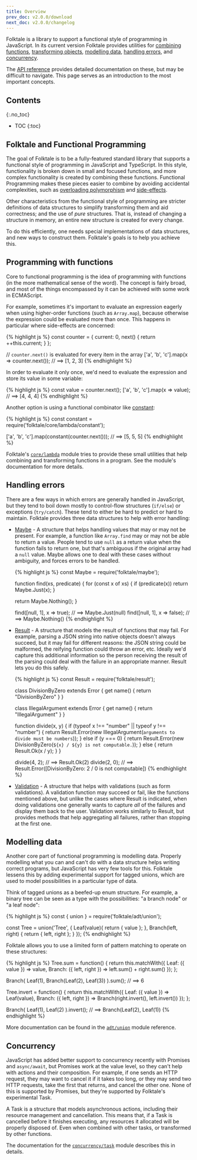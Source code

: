 ```yaml
---
title: Overview
prev_doc: v2.0.0/download
next_doc: v2.0.0/changelog
---
```


Folktale is a library to support a functional style of programming in JavaScript.
In its current version Folktale provides utilities for [combining functions](/api/v2.1.0/en/folktale.core.lambda.html),
[transforming objects](/api/v2.1.0/en/folktale.core.object.html), [modelling data](/api/v2.1.0/en/folktale.adt.html), [handling errors](/api/v2.1.0/en/folktale.html#cat-handling-failures), and [concurrency](/api/v2.1.0/en/folktale.concurrency.task.html).

The [API reference](/api/v2.1.0/en/folktale.html) provides detailed documentation
on these, but may be difficult to navigate. This page serves as an introduction to
the most important concepts.


## Contents
{:.no_toc}

* TOC
{:toc}


## Folktale and Functional Programming

The goal of Folktale is to be a fully-featured standard library that supports a functional
style of programming in JavaScript and TypeScript. In this style, functionality is broken
down in small and focused functions, and more complex functionality is created by combining
these functions. Functional Programming makes these pieces easier to combine by avoiding
accidental complexities, such as [overloading polymorphism][] and [side-effects][].

Other characteristics from the functional style of programming are stricter definitions
of data structures to simplify transforming them and aid correctness; and the use of
*pure* structures. That is, instead of changing a structure in memory, an entire new
structure is created for every change.

To do this efficiently, one needs special implementations of data structures, and new
ways to construct them. Folktale's goals is to help you achieve this.


[overloading polymorphism]: https://www.quora.com/Object-Oriented-Programming-What-is-a-concise-definition-of-polymorphism/answer/Quildreen-Motta
[side-effects]: https://en.wikipedia.org/wiki/Side_effect_(computer_science).


## Programming with functions

Core to functional programming is the idea of programming with functions (in the more mathematical
sense of the word). The concept is fairly broad, and most of the things encompassed by it can be
achieved with some work in ECMAScript.

For example, sometimes it's important to evaluate an expression eagerly when using higher-order
functions (such as `Array.map`), because otherwise the expression could be evaluated more than
once. This happens in particular where side-effects are concerned:

{% highlight js %}
const counter = {
  current: 0,
  next() {
    return ++this.current;
  }
};

// `counter.next()` is evaluated for every item in the array
['a', 'b', 'c'].map(x => counter.next());
// ==> [1, 2, 3]
{% endhighlight %}

In order to evaluate it only once, we'd need to evaluate the expression and store its value
in some variable:

{% highlight js %}
const value = counter.next();
['a', 'b', 'c'].map(x => value);
// ==> [4, 4, 4]
{% endhighlight %}

Another option is using a functional combinator like [constant](/api/v2.1.0/en/folktale.core.lambda.constant.constant.html):

{% highlight js %}
const constant = require('folktale/core/lambda/constant');

['a', 'b', 'c'].map(constant(counter.next()));
// ==> [5, 5, 5]
{% endhighlight %}

Folktale's [`core/lambda`](/api/v2.1.0/en/folktale.core.lambda.html) module tries to provide
these small utilities that help combining and transforming functions in a program. See the
module's documentation for more details.


## Handling errors

There are a few ways in which errors are generally handled in JavaScript, but they tend to
boil down mostly to control-flow structures (`if/else`) or exceptions (`try/catch`). These
tend to either be hard to predict or hard to maintain. Folktale provides three data
structures to help with error handling:

  - [Maybe](/api/v2.1.0/en/folktale.maybe.html) - A structure that helps handling values
    that may or may not be present. For example, a function like `Array.find` may or may
    not be able to return a value. People tend to use `null` as a return value when the
    function fails to return one, but that's ambiguous if the original array had a `null`
    value. Maybe allows one to deal with these cases without ambiguity, and forces errors
    to be handled.

    {% highlight js %}
    const Maybe = require('folktale/maybe');

    function find(xs, predicate) {
      for (const x of xs) {
        if (predicate(x))  return Maybe.Just(x);
      }

      return Maybe.Nothing();
    }

    find([null, 1], x => true);  // ==> Maybe.Just(null)
    find([null, 1], x => false); // ==> Maybe.Nothing()
    {% endhighlight %}

  - [Result](/api/v2.1.0/en/folktale.result.html) - A structure that models the result
    of functions that may fail. For example, parsing a JSON string into native objects
    doesn't always succeed, but it may fail for different reasons: the JSON string could
    be malformed, the reifying function could throw an error, etc. Ideally we'd capture
    this additional information so the person receiving the result of the parsing could
    deal with the failure in an appropriate manner. Result lets you do this safely.

    {% highlight js %}
    const Result = require('folktale/result');

    class DivisionByZero extends Error {
      get name() { return "DivisionByZero" }
    }

    class IllegalArgument extends Error {
      get name() { return "IllegalArgument" }
    }

    function divide(x, y) {
      if (typeof x !== "number" || typeof y !== "number") {
        return Result.Error(new IllegalArgument(`arguments to divide must be numbers`));
      } else if (y === 0) {
        return Result.Error(new DivisionByZero(`${x} / ${y} is not computable.`));
      } else {
        return Result.Ok(x / y);
      }
    }

    divide(4, 2); // ==> Result.Ok(2)
    divide(2, 0); // ==> Result.Error([DivisionByZero: 2 / 0 is not computable])
    {% endhighlight %}

  - [Validation](/api/v2.1.0/en/folktale.validation.html) - A structure that helps with
    validations (such as form validations). A validation function may succeed or fail,
    like the functions mentioned above, but unlike the cases where Result is indicated,
    when doing validations one generally wants to capture *all* of the failures and
    display them back to the user. Validation works similarly to Result, but provides
    methods that help aggregating all failures, rather than stopping at the first one.


## Modelling data

Another core part of functional programming is modelling data. Properly modelling
what you can and can't do with a data structure helps writing correct programs,
but JavaScript has very few tools for this. Folktale lessens this by adding 
experimental support for tagged unions, which are used to model possibilities in a particular
type of data.

Think of tagged unions as a beefed-up enum structure. For example, a binary
tree can be seen as a type with the possibilities: "a branch node" or "a
leaf node":

{% highlight js %}
const { union } = require('folktale/adt/union');

const Tree = union('Tree', {
  Leaf(value){
    return { value };
  },
  Branch(left, right) {
    return { left, right };
  }
});
{% endhighlight %}

Folktale allows you to use a limited form of pattern matching to operate
on these structures:

{% highlight js %}
Tree.sum = function() {
  return this.matchWith({
    Leaf: ({ value }) => value,
    Branch: ({ left, right }) => left.sum() + right.sum()
  });
};

Branch(
  Leaf(1), 
  Branch(Leaf(2), Leaf(3))
).sum();
// ==> 6

Tree.invert = function() {
  return this.matchWith({
    Leaf: ({ value })         => Leaf(value),
    Branch: ({ left, right }) => Branch(right.invert(), left.invert())
  });
};

Branch(
  Leaf(1),
  Leaf(2)
).invert();
// ==> Branch(Leaf(2), Leaf(1))
{% endhighlight %}


More documentation can be found in the [`adt/union`](/api/v2.1.0/en/folktale.adt.union.html)
module reference.


## Concurrency

JavaScript has added better support to concurrency recently with Promises and `async/await`,
but Promises work at the value level, so they can't help with actions and their composition.
For example, if one sends an HTTP request, they may want to cancel it if it takes too long,
or they may send two HTTP requests, take the first that returns, and cancel the other one.
None of this is supported by Promises, but they're supported by Folktale's experimental Task.

A Task is a structure that models asynchronous actions, including their resource management
and cancellation. This means that, if a Task is cancelled before it finishes executing, any
resources it allocated will be properly disposed of. Even when combined with other tasks,
or transformed by other functions.

The documentation for the [`concurrency/task`](/api/v2.1.0/en/folktale.concurrency.task.html)
module describes this in details.

